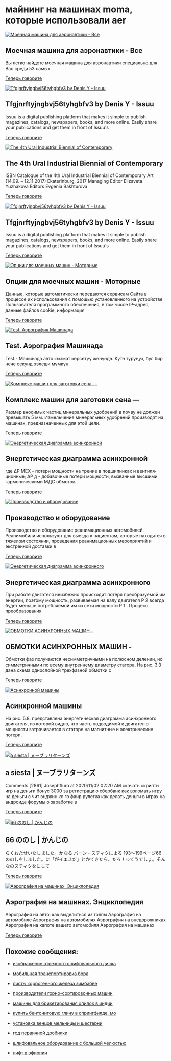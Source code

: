 # майнинг на машинах moma, которые использовали aer
<a href="https://mnn.zoosnet.net/LR/Chatpre.aspx?id=MNN94995150&p=https://ateliertankink.nl/" target="_blank">![Моечная машина для аэронавтики - Все ](https://github.com/aggregatecrushing/img/raw/main/304.jpg)</a>
## Моечная машина для аэронавтики - Все 
Вы легко найдете моечная машина для аэронавтики специально для Вас среди 53 самых 
<a href="https://mnn.zoosnet.net/LR/Chatpre.aspx?id=MNN94995150&p=https://ateliertankink.nl/" target="_blank">Теперь говорите</a>
<a href="https://mnn.zoosnet.net/LR/Chatpre.aspx?id=MNN94995150&p=https://ateliertankink.nl/" target="_blank">![Tfgjnrftyjngbvj56tyhgbfv3 by Denis Y - Issuu](https://github.com/aggregatecrushing/img/raw/main/150.jpg)</a>
## Tfgjnrftyjngbvj56tyhgbfv3 by Denis Y - Issuu
Issuu is a digital publishing platform that makes it simple to publish magazines, catalogs, newspapers, books, and more online. Easily share your publications and get them in front of Issuu's 
<a href="https://mnn.zoosnet.net/LR/Chatpre.aspx?id=MNN94995150&p=https://ateliertankink.nl/" target="_blank">Теперь говорите</a>
<a href="https://mnn.zoosnet.net/LR/Chatpre.aspx?id=MNN94995150&p=https://ateliertankink.nl/" target="_blank">![The 4th Ural Industrial Biennial of Contemporary ](https://github.com/aggregatecrushing/img/raw/main/597.jpg)</a>
## The 4th Ural Industrial Biennial of Contemporary 
ISBN Catalogue of the 4th Ural Industrial Biennial of Contemporary Art (14.09. – 12.11.2017) Ekaterinburg, 2017 Managing Editor Elizaveta Yuzhakova Editors Evgenia Bakhturova 
<a href="https://mnn.zoosnet.net/LR/Chatpre.aspx?id=MNN94995150&p=https://ateliertankink.nl/" target="_blank">Теперь говорите</a>
<a href="https://mnn.zoosnet.net/LR/Chatpre.aspx?id=MNN94995150&p=https://ateliertankink.nl/" target="_blank">![Tfgjnrftyjngbvj56tyhgbfv3 by Denis Y - Issuu](https://github.com/aggregatecrushing/img/raw/main/596.jpg)</a>
## Tfgjnrftyjngbvj56tyhgbfv3 by Denis Y - Issuu
Issuu is a digital publishing platform that makes it simple to publish magazines, catalogs, newspapers, books, and more online. Easily share your publications and get them in front of Issuu's 
<a href="https://mnn.zoosnet.net/LR/Chatpre.aspx?id=MNN94995150&p=https://ateliertankink.nl/" target="_blank">Теперь говорите</a>
<a href="https://mnn.zoosnet.net/LR/Chatpre.aspx?id=MNN94995150&p=https://ateliertankink.nl/" target="_blank">![Опции для моечных машин - Моторные ](https://github.com/aggregatecrushing/img/raw/main/415.jpg)</a>
## Опции для моечных машин - Моторные 
Данные, которые автоматически передаются сервисам Сайта в процессе их использования с помощью установленного на устройстве Пользователя программного обеспечения, в том числе IP-адрес, данные файлов cookie, информация 
<a href="https://mnn.zoosnet.net/LR/Chatpre.aspx?id=MNN94995150&p=https://ateliertankink.nl/" target="_blank">Теперь говорите</a>
<a href="https://mnn.zoosnet.net/LR/Chatpre.aspx?id=MNN94995150&p=https://ateliertankink.nl/" target="_blank">![Test. Аэрография Машинада](https://github.com/aggregatecrushing/img/raw/main/153.jpg)</a>
## Test. Аэрография Машинада
Test - Машинада авто кызмат көрсөтүү жөнүндө. Күтө туруңуз, бул бир нече секунд ээлеши мүмкүн
<a href="https://mnn.zoosnet.net/LR/Chatpre.aspx?id=MNN94995150&p=https://ateliertankink.nl/" target="_blank">Теперь говорите</a>
<a href="https://mnn.zoosnet.net/LR/Chatpre.aspx?id=MNN94995150&p=https://ateliertankink.nl/" target="_blank">![Комплекс машин для заготовки сена — ](https://github.com/aggregatecrushing/img/raw/main/418.jpg)</a>
## Комплекс машин для заготовки сена — 
Размер вносимых частиц минеральных удобрений в почву не должен превышать 5 мм. Измельчение минеральных удобрений производят на машинах, предназначенных для этой цели.
<a href="https://mnn.zoosnet.net/LR/Chatpre.aspx?id=MNN94995150&p=https://ateliertankink.nl/" target="_blank">Теперь говорите</a>
<a href="https://mnn.zoosnet.net/LR/Chatpre.aspx?id=MNN94995150&p=https://ateliertankink.nl/" target="_blank">![Энергетическая диаграмма асинхронной ](https://github.com/aggregatecrushing/img/raw/main/151.jpg)</a>
## Энергетическая диаграмма асинхронной 
где ΔР МЕХ - потери мощности на трение в подшипниках и вентиля­ционные; ΔР д - добавочные потери мощности, вызванные высшими гармоническими МДС обмоток.
<a href="https://mnn.zoosnet.net/LR/Chatpre.aspx?id=MNN94995150&p=https://ateliertankink.nl/" target="_blank">Теперь говорите</a>
<a href="https://mnn.zoosnet.net/LR/Chatpre.aspx?id=MNN94995150&p=https://ateliertankink.nl/" target="_blank">![Производство и оборудование ](https://github.com/aggregatecrushing/img/raw/main/483.jpg)</a>
## Производство и оборудование 
Производство и оборудование реанимационных автомобилей. Реанимобили используют для выезда к пациентам, которые находятся в тяжелом состоянии, проведения реанимационных мероприятий и экстренной доставки в 
<a href="https://mnn.zoosnet.net/LR/Chatpre.aspx?id=MNN94995150&p=https://ateliertankink.nl/" target="_blank">Теперь говорите</a>
<a href="https://mnn.zoosnet.net/LR/Chatpre.aspx?id=MNN94995150&p=https://ateliertankink.nl/" target="_blank">![Энергетическая диаграмма асинхронного ](https://github.com/aggregatecrushing/img/raw/main/670.jpg)</a>
## Энергетическая диаграмма асинхронного 
При работе двигателя неизбежно происходит потеря преобразуемой им энергии, поэтому мощность, развиваемая на валу двигателя Р 2 всегда будет меньше потребляемой им из сети мощности Р 1.. Процесс преобразования 
<a href="https://mnn.zoosnet.net/LR/Chatpre.aspx?id=MNN94995150&p=https://ateliertankink.nl/" target="_blank">Теперь говорите</a>
<a href="https://mnn.zoosnet.net/LR/Chatpre.aspx?id=MNN94995150&p=https://ateliertankink.nl/" target="_blank">![ОБМОТКИ АСИНХРОННЫХ МАШИН - ](https://github.com/aggregatecrushing/img/raw/main/445.jpg)</a>
## ОБМОТКИ АСИНХРОННЫХ МАШИН - 
Обмотки фаз получаются несимметричными на полюсном делении, но симметричными по всему внутреннему диаметру статора. На рис. 3.3 дана схема однослойной трехфазной обмотки с 
<a href="https://mnn.zoosnet.net/LR/Chatpre.aspx?id=MNN94995150&p=https://ateliertankink.nl/" target="_blank">Теперь говорите</a>
<a href="https://mnn.zoosnet.net/LR/Chatpre.aspx?id=MNN94995150&p=https://ateliertankink.nl/" target="_blank">![Асинхронной машины](https://github.com/aggregatecrushing/img/raw/main/342.jpg)</a>
## Асинхронной машины
На рис. 5.8. представлена энергетическая диаграмма асин­хронного двигателя, из которой видно, что часть подводимой к двигателю мощности затрачивается в статоре на магнитные и электрические потери.
<a href="https://mnn.zoosnet.net/LR/Chatpre.aspx?id=MNN94995150&p=https://ateliertankink.nl/" target="_blank">Теперь говорите</a>
<a href="https://mnn.zoosnet.net/LR/Chatpre.aspx?id=MNN94995150&p=https://ateliertankink.nl/" target="_blank">![a siesta | ヌーブラリターンズ](https://github.com/aggregatecrushing/img/raw/main/165.jpg)</a>
## a siesta | ヌーブラリターンズ
Comments [2861] Josephfluro at 2020/11/02 02:20 AM скачать скрипты игр на деньги бонус 3000 за регистрацию сбербанк как взломать игру на деньги с чит энджин кс го фаир рулетка как делать деньги в играх на андроиде форумы о заработке в 
<a href="https://mnn.zoosnet.net/LR/Chatpre.aspx?id=MNN94995150&p=https://ateliertankink.nl/" target="_blank">Теперь говорите</a>
<a href="https://mnn.zoosnet.net/LR/Chatpre.aspx?id=MNN94995150&p=https://ateliertankink.nl/" target="_blank">![66 ののし | かんじの](https://github.com/aggregatecrushing/img/raw/main/686.jpg)</a>
## 66 ののし | かんじの
らくおたせいたしました。かなる バーン・スティクによる 193～199ページ66 ののしをしました。に「がイエスだ」とかてきたら、だろ！ってうでしょ。そんなのスティクをにして
<a href="https://mnn.zoosnet.net/LR/Chatpre.aspx?id=MNN94995150&p=https://ateliertankink.nl/" target="_blank">Теперь говорите</a>
<a href="https://mnn.zoosnet.net/LR/Chatpre.aspx?id=MNN94995150&p=https://ateliertankink.nl/" target="_blank">![Аэрография на машинах. Энциклопедия ](https://github.com/aggregatecrushing/img/raw/main/619.jpg)</a>
## Аэрография на машинах. Энциклопедия 
Аэрография на авто: как выделиться из толпы Аэрография на автомобиле Аэрография на автомобилях Аэрография на внедорожниках Аэрография на капоте вашего автомобиля Аэрография на машинах
<a href="https://mnn.zoosnet.net/LR/Chatpre.aspx?id=MNN94995150&p=https://ateliertankink.nl/" target="_blank">Теперь говорите</a>
## Похожие сообщения:
* [изображение отрезного шлифовального диска](%D0%B8%D0%B7%D0%BE%D0%B1%D1%80%D0%B0%D0%B6%D0%B5%D0%BD%D0%B8%D0%B5%20%D0%BE%D1%82%D1%80%D0%B5%D0%B7%D0%BD%D0%BE%D0%B3%D0%BE%20%D1%88%D0%BB%D0%B8%D1%84%D0%BE%D0%B2%D0%B0%D0%BB%D1%8C%D0%BD%D0%BE%D0%B3%D0%BE%20%D0%B4%D0%B8%D1%81%D0%BA%D0%B0.md)
* [мобильная транспортировка бора](%D0%BC%D0%BE%D0%B1%D0%B8%D0%BB%D1%8C%D0%BD%D0%B0%D1%8F%20%D1%82%D1%80%D0%B0%D0%BD%D1%81%D0%BF%D0%BE%D1%80%D1%82%D0%B8%D1%80%D0%BE%D0%B2%D0%BA%D0%B0%20%D0%B1%D0%BE%D1%80%D0%B0.md)
* [листы коррогенного железа зимбабве](%D0%BB%D0%B8%D1%81%D1%82%D1%8B%20%D0%BA%D0%BE%D1%80%D1%80%D0%BE%D0%B3%D0%B5%D0%BD%D0%BD%D0%BE%D0%B3%D0%BE%20%D0%B6%D0%B5%D0%BB%D0%B5%D0%B7%D0%B0%20%D0%B7%D0%B8%D0%BC%D0%B1%D0%B0%D0%B1%D0%B2%D0%B5.md)
* [производители горно-сортировочных машин](%D0%BF%D1%80%D0%BE%D0%B8%D0%B7%D0%B2%D0%BE%D0%B4%D0%B8%D1%82%D0%B5%D0%BB%D0%B8%20%D0%B3%D0%BE%D1%80%D0%BD%D0%BE-%D1%81%D0%BE%D1%80%D1%82%D0%B8%D1%80%D0%BE%D0%B2%D0%BE%D1%87%D0%BD%D1%8B%D1%85%20%D0%BC%D0%B0%D1%88%D0%B8%D0%BD.md)
* [машины для брикетирования опилок в индии](%D0%BC%D0%B0%D1%88%D0%B8%D0%BD%D1%8B%20%D0%B4%D0%BB%D1%8F%20%D0%B1%D1%80%D0%B8%D0%BA%D0%B5%D1%82%D0%B8%D1%80%D0%BE%D0%B2%D0%B0%D0%BD%D0%B8%D1%8F%20%D0%BE%D0%BF%D0%B8%D0%BB%D0%BE%D0%BA%20%D0%B2%20%D0%B8%D0%BD%D0%B4%D0%B8%D0%B8.md)
* [купить бентонитовую глину в спрингфилде, мо](%D0%BA%D1%83%D0%BF%D0%B8%D1%82%D1%8C%20%D0%B1%D0%B5%D0%BD%D1%82%D0%BE%D0%BD%D0%B8%D1%82%D0%BE%D0%B2%D1%83%D1%8E%20%D0%B3%D0%BB%D0%B8%D0%BD%D1%83%20%D0%B2%20%D1%81%D0%BF%D1%80%D0%B8%D0%BD%D0%B3%D1%84%D0%B8%D0%BB%D0%B4%D0%B5%2C%20%D0%BC%D0%BE.md)
* [установка венцов мельницы и шестерни](%D1%83%D1%81%D1%82%D0%B0%D0%BD%D0%BE%D0%B2%D0%BA%D0%B0%20%D0%B2%D0%B5%D0%BD%D1%86%D0%BE%D0%B2%20%D0%BC%D0%B5%D0%BB%D1%8C%D0%BD%D0%B8%D1%86%D1%8B%20%D0%B8%20%D1%88%D0%B5%D1%81%D1%82%D0%B5%D1%80%D0%BD%D0%B8.md)
* [год первичной дробилки](%D0%B3%D0%BE%D0%B4%20%D0%BF%D0%B5%D1%80%D0%B2%D0%B8%D1%87%D0%BD%D0%BE%D0%B9%20%D0%B4%D1%80%D0%BE%D0%B1%D0%B8%D0%BB%D0%BA%D0%B8.md)
* [шлифовальное оборудование с большой челюстью](%D1%88%D0%BB%D0%B8%D1%84%D0%BE%D0%B2%D0%B0%D0%BB%D1%8C%D0%BD%D0%BE%D0%B5%20%D0%BE%D0%B1%D0%BE%D1%80%D1%83%D0%B4%D0%BE%D0%B2%D0%B0%D0%BD%D0%B8%D0%B5%20%D1%81%20%D0%B1%D0%BE%D0%BB%D1%8C%D1%88%D0%BE%D0%B9%20%D1%87%D0%B5%D0%BB%D1%8E%D1%81%D1%82%D1%8C%D1%8E.md)
* [лифт в эфиопии](%D0%BB%D0%B8%D1%84%D1%82%20%D0%B2%20%D1%8D%D1%84%D0%B8%D0%BE%D0%BF%D0%B8%D0%B8.md)
